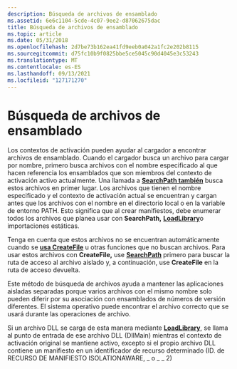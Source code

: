 ```yaml
---
description: Búsqueda de archivos de ensamblado
ms.assetid: 6e6c1104-5cde-4c07-9ee2-d87062675dac
title: Búsqueda de archivos de ensamblado
ms.topic: article
ms.date: 05/31/2018
ms.openlocfilehash: 2d7be73b162ea41fd9eeb0a042a1fc2e202b8115
ms.sourcegitcommit: d75fc10b9f0825bbe5ce5045c90d4045e3c53243
ms.translationtype: MT
ms.contentlocale: es-ES
ms.lasthandoff: 09/13/2021
ms.locfileid: "127171270"
---
```

# <a name="searching-for-assembly-files"></a>Búsqueda de archivos de ensamblado

Los contextos de activación pueden ayudar al cargador a encontrar archivos de ensamblado. Cuando el cargador busca un archivo para cargar por nombre, primero busca archivos con el nombre especificado al que hacen referencia los ensamblados que son miembros del contexto de activación activo actualmente. Una llamada a [**SearchPath también**](/windows/desktop/api/processenv/nf-processenv-searchpathw) busca estos archivos en primer lugar. Los archivos que tienen el nombre especificado y el contexto de activación actual se encuentran y cargan antes que los archivos con el nombre en el directorio local o en la variable de entorno PATH. Esto significa que al crear manifiestos, debe enumerar todos los archivos que planea usar con **SearchPath,** [**LoadLibrary**](/windows/desktop/api/libloaderapi/nf-libloaderapi-loadlibrarya)o importaciones estáticas.

Tenga en cuenta que estos archivos no se encuentran automáticamente cuando se [**usa CreateFile**](/windows/desktop/api/fileapi/nf-fileapi-createfilea) u otras funciones que no buscan archivos. Para usar estos archivos con **CreateFile,** use [**SearchPath**](/windows/desktop/api/processenv/nf-processenv-searchpathw) primero para buscar la ruta de acceso al archivo aislado y, a continuación, use **CreateFile** en la ruta de acceso devuelta.

Este método de búsqueda de archivos ayuda a mantener las aplicaciones aisladas separadas porque varios archivos con el mismo nombre solo pueden diferir por su asociación con ensamblados de números de versión diferentes. El sistema operativo puede encontrar el archivo correcto que se usará durante las operaciones de archivo.

Si un archivo DLL se carga de esta manera mediante [**LoadLibrary**](/windows/desktop/api/libloaderapi/nf-libloaderapi-loadlibrarya), se llama al punto de entrada de ese archivo DLL (DllMain) mientras el contexto de activación original se mantiene activo, excepto si el propio archivo DLL contiene un manifiesto en un identificador de recurso determinado (ID. de RECURSO DE MANIFIESTO ISOLATIONAWARE, \_ o \_ \_ 2)

 

 
